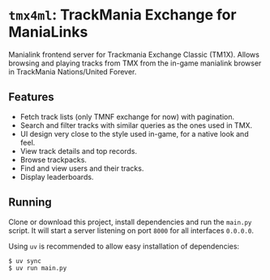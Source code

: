 # `tmx4ml`: TrackMania Exchange for ManiaLinks

Manialink frontend server for Trackmania Exchange Classic (TM1X). Allows browsing and playing tracks from TMX from the in-game manialink browser in TrackMania Nations/United Forever.

## Features

* Fetch track lists (only TMNF exchange for now) with pagination.
* Search and filter tracks with similar queries as the ones used in TMX.
* UI design very close to the style used in-game, for a native look and feel.
* View track details and top records.
* Browse trackpacks.
* Find and view users and their tracks.
* Display leaderboards.

## Running

Clone or download this project, install dependencies and run the `main.py` script. It will start a server listening on port `8000` for all interfaces `0.0.0.0`.

Using `uv` is recommended to allow easy installation of dependencies:

```console
$ uv sync
$ uv run main.py
```

